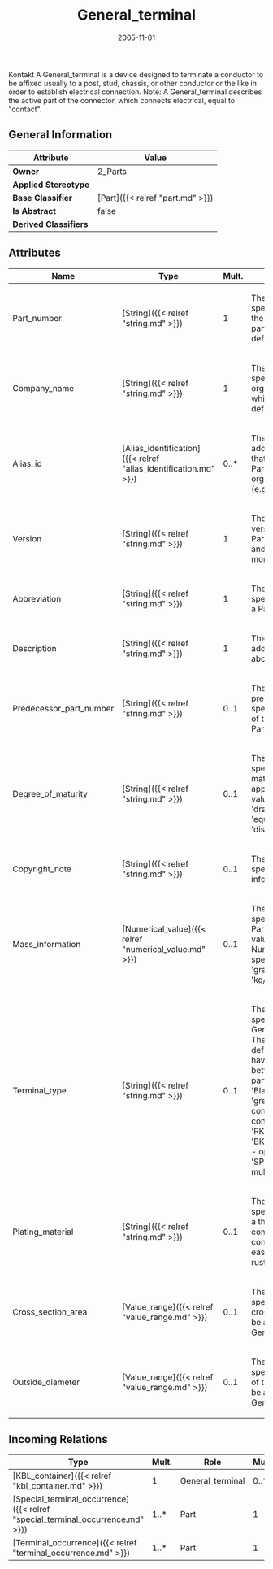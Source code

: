﻿---
title: General_terminal
toc: false
type: specs
date: "2005-11-01"
draft: false
specification: KBL
version: 2.3.sr1
documentType: "Recommendation"
elementType: Class
classes:
  - General_terminal
menu_name: kbl-2.3.sr1
---
<p>Kontakt  A General_terminal is a device designed to terminate a conductor to be affixed usually to a post, stud, chassis, or other conductor or the like in order to establish electrical connection. Note:  A General_terminal describes the active part of the connector, which connects electrical, equal to "contact".</p>

## General Information

| Attribute               | Value |
|-------------------------|-------|
| **Owner**               | 2_Parts |
| **Applied Stereotype**  |   |
| **Base Classifier**     | [Part]({{< relref "part.md" >}})<br/>  |
| **Is Abstract**         | false |
| **Derived Classifiers** |   |

## Attributes
|  Name  |  Type  |  Mult.  |  Description  |  Owning Classifier  |
|--------|--------|---------|---------------|--------------|
|Part_number | [String]({{< relref "string.md" >}}) | 1 | <p>The part_number specifies the identifier of the Part. The format of the part number is user defined (OEM specific).</p> | [Part]({{< relref "part.md" >}}) |
|Company_name | [String]({{< relref "string.md" >}}) | 1 | <p>The company_name specifies the name of the organizational context in which the Part_number is defined.</p> | [Part]({{< relref "part.md" >}}) |
|Alias_id | [Alias_identification]({{< relref "alias_identification.md" >}}) | 0..* | <p>The alias_id specifies an additional part_number that is used to identify the Part in another organizational context (e.g. company).</p> | [Part]({{< relref "part.md" >}}) |
|Version | [String]({{< relref "string.md" >}}) | 1 | <p>The version specifies the version identifier of the Part. A version cumulates and consolidates one or more single changes.</p> | [Part]({{< relref "part.md" >}}) |
|Abbreviation | [String]({{< relref "string.md" >}}) | 1 | <p>The abbreviation specifies a short name for a Part.</p> | [Part]({{< relref "part.md" >}}) |
|Description | [String]({{< relref "string.md" >}}) | 1 | <p>The description specifies additional information about the Part.</p> | [Part]({{< relref "part.md" >}}) |
|Predecessor_part_number | [String]({{< relref "string.md" >}}) | 0..1 | <p>The predecessor_part_number specifies the part number of the predecessor of the Part.</p> | [Part]({{< relref "part.md" >}}) |
|Degree_of_maturity | [String]({{< relref "string.md" >}}) | 0..1 | <p>The degree_of_maturity specifies the degree of maturity of a Part. Where applicable the following values shall be used:  - 'draft' - 'planning' - 'equipment order' - 'disposition'</p> | [Part]({{< relref "part.md" >}}) |
|Copyright_note | [String]({{< relref "string.md" >}}) | 0..1 | <p>The copyright_note specifies copyright information for a Part.</p> | [Part]({{< relref "part.md" >}}) |
|Mass_information | [Numerical_value]({{< relref "numerical_value.md" >}}) | 0..1 | <p>The mass_information specifies the mass of a Part. Example:  Valid values for the unit of the Numerical_value specifying the mass are 'gram', 'kilogram', or also 'kg/piece', 'gram/meter'</p> | [Part]({{< relref "part.md" >}}) |
|Terminal_type | [String]({{< relref "string.md" >}}) | 0..1 | <p>The terminal_type specifies the type of a General_terminal. Note: There are no values pre-defined. Special values have to be negotiated between exchange partners.  Example:  'pin', 'Blade', 'male', 'female', 'grease', 'FL -  flat contact', 'KK - box contact', 'SK - ring wire', 'RK - ring lug', 'KS - lug', 'BK - battery clamp', 'OL - open line end of frame', 'SP - splice', 'MK - multiple contact'</p> | [General_terminal]({{< relref "general_terminal.md" >}}) |
|Plating_material | [String]({{< relref "string.md" >}}) | 0..1 | <p>The plating_material specifies the overlaying of a thin coating of metal on components to improve conductivity, provide for easy soldering or prevent rusting or corrosion.</p> | [General_terminal]({{< relref "general_terminal.md" >}}) |
|Cross_section_area | [Value_range]({{< relref "value_range.md" >}}) | 0..1 | <p>The cross_section_area specifies the electrical cross section, which can be accommodated by the General_terminal.</p> | [General_terminal]({{< relref "general_terminal.md" >}}) |
|Outside_diameter | [Value_range]({{< relref "value_range.md" >}}) | 0..1 | <p>The outside_diameter specifies the outer width of the isolation, which can be accommodated by the General_terminal.</p> | [General_terminal]({{< relref "general_terminal.md" >}}) |

##  Incoming Relations
|    Type  |   Mult.  |   Role    |   Mult.   |   Description  |
|----------|----------|-----------|-----------|----------------|
| [KBL_container]({{< relref "kbl_container.md" >}}) | 1 | General_terminal | 0..* |  |
| [Special_terminal_occurrence]({{< relref "special_terminal_occurrence.md" >}}) | 1..* | Part | 1 |  |
| [Terminal_occurrence]({{< relref "terminal_occurrence.md" >}}) | 1..* | Part | 1 |  |

